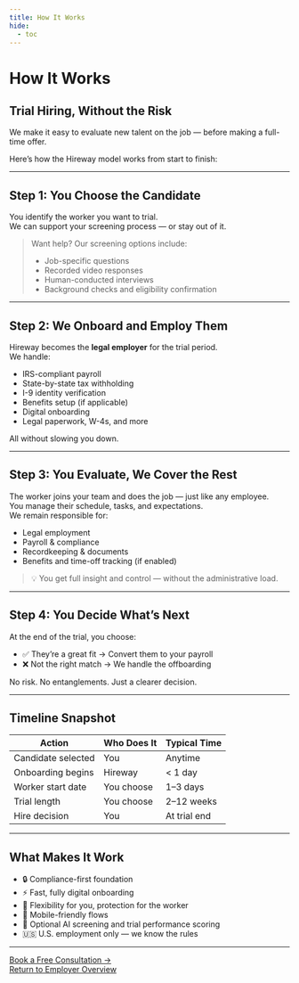 ```yaml
---
title: How It Works
hide:
  - toc
---
```


# How It Works

## Trial Hiring, Without the Risk

We make it easy to evaluate new talent on the job — before making a full-time offer.

Here’s how the Hireway model works from start to finish:

---

## Step 1: You Choose the Candidate

You identify the worker you want to trial.  
We can support your screening process — or stay out of it.

> Want help? Our screening options include:
> - Job-specific questions
> - Recorded video responses
> - Human-conducted interviews
> - Background checks and eligibility confirmation

---

## Step 2: We Onboard and Employ Them

Hireway becomes the **legal employer** for the trial period.  
We handle:

- IRS-compliant payroll  
- State-by-state tax withholding  
- I-9 identity verification  
- Benefits setup (if applicable)  
- Digital onboarding  
- Legal paperwork, W-4s, and more

All without slowing you down.

---

## Step 3: You Evaluate, We Cover the Rest

The worker joins your team and does the job — just like any employee.  
You manage their schedule, tasks, and expectations.  
We remain responsible for:

- Legal employment  
- Payroll & compliance  
- Recordkeeping & documents  
- Benefits and time-off tracking (if enabled)

> 💡 You get full insight and control — without the administrative load.

---

## Step 4: You Decide What’s Next

At the end of the trial, you choose:

- ✅ They’re a great fit → Convert them to your payroll  
- ❌ Not the right match → We handle the offboarding

No risk. No entanglements. Just a clearer decision.

---

## Timeline Snapshot

| Action | Who Does It | Typical Time |
|--------|-------------|--------------|
| Candidate selected | You | Anytime |
| Onboarding begins | Hireway | < 1 day |
| Worker start date | You choose | 1–3 days |
| Trial length | You choose | 2–12 weeks |
| Hire decision | You | At trial end |

---

## What Makes It Work

- 🔒 Compliance-first foundation  
- ⚡ Fast, fully digital onboarding  
- 🤝 Flexibility for you, protection for the worker  
- 📱 Mobile-friendly flows  
- 🧠 Optional AI screening and trial performance scoring  
- 🇺🇸 U.S. employment only — we know the rules

---

[Book a Free Consultation →](#)  
[Return to Employer Overview](employer-overview.md)
